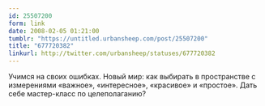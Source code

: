 ```yaml
---
id: 25507200
form: link
date: 2008-02-05 01:21:00
tumblr: "https://untitled.urbansheep.com/post/25507200"
title: "677720382"
linkurl: http://twitter.com/urbansheep/statuses/677720382
---
```

<p>Учимся на своих ошибках. Новый мир: как выбирать в пространстве с измерениями «важное», «интересное», «красивое» и «простое». Дать себе мастер-класс по целеполаганию?</p>
